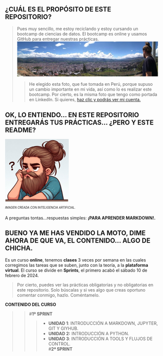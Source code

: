 ## **¿CUÁL ES EL PROPÓSITO DE ESTE REPOSITORIO?**
> Pues muy sencillo, me estoy reciclando y estoy cursando un bootcamp de ciencias de datos. El bootcamp es online y usamos GitHub para entregar nuestras prácticas.
![fotocaja](./imagenes/cajamarca.jpg)
>> He elegido esta foto, que fue tomada en Perú, porque supuso un cambio importante en mi vida, así como lo es realizar este bootcamp. Por cierto, es la misma foto que tengo como portada en LinkedIn.
Si quieres, [haz clic y podrás ver mi cuenta.](https://www.linkedin.com/in/pepereina/)


## OK, LO ENTIENDO... EN ESTE REPOSITORIO ENTREGARÁS TUS PRÁCTICAS... ¿PERO Y ESTE README?

<img src="./imagenes/yo.jpeg" width=210><sub><sup>  
*IMAGEN CREADA CON INTELIGENCIA ARTIFICIAL.* </sup></sub>  

A preguntas tontas...respuestas simples: **¡PARA APRENDER MARKDOWN!.**

## BUENO YA ME HAS VENDIDO LA MOTO, DIME AHORA DE QUE VA, EL CONTENIDO... ALGO DE CHICHA. 

Es un curso **online**, tenemos **clases** 3 veces por semana en las cuales corregimos las tareas que se suben, junto con la teoría, a la **plataforma virtual**. El curso se divide en **Sprints**, el primero acabó el sábado 10 de febrero de 2024.
>Por cierto, puedes ver las prácticas obligatorias y no obligatorias en este repositorio. Solo búscalas y si ves algo que creas oportuno comentar conmigo, hazlo. Coméntamelo.   


**CONTENIDO DEL CURSO**  
>> #**1º SPRINT**
>>> - **UNIDAD 1**: INTRODUCCIÓN A MARKDOWN, JUPYTER, GIT Y GIYHUB.
>>> - **UNIDAD 2:** INTRODUCCIÓN A PYTHON.
>>> - **UNIDAD 3**: INTRODUCCIÓN A TOOLS Y FLUJOS DE CONTROL.  
>> #**2ª SPRINT**